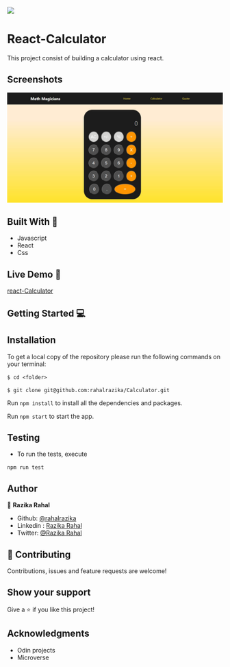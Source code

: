 ![](https://img.shields.io/badge/Microverse-blueviolet)
# React-Calculator 

This project consist of building a calculator using react.

## Screenshots
![Screenshot](screenshot.png)




## Built With 🔨
- Javascript 
- React
- Css


## Live Demo 🚀
[react-Calculator](https://awsome-calc.herokuapp.com/)

## Getting Started 💻

## Installation

To get a local copy of the repository please run the following commands on your terminal:

```
$ cd <folder>
```

```
$ git clone git@github.com:rahalrazika/Calculator.git
```

 Run `npm install` to install all the dependencies and packages.

 Run `npm start` to start the app.
 ## Testing 
- To run the tests, execute
```
npm run test 

```

## Author

👤 **Razika Rahal**

- Github: [@rahalrazika](https://github.com/rahalrazika)
- Linkedin : [Razika Rahal](https://www.linkedin.com/in/razika-rahal-85539bbb/)
- Twitter: [@Razika Rahal](https://twitter.com/RahalRazika)


## 🤝 Contributing

Contributions, issues and feature requests are welcome!

## Show your support

Give a ⭐️ if you like this project!

## Acknowledgments
-  Odin projects
-  Microverse
